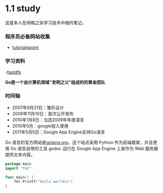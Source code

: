 # 1.1 study

这是本人在闲暇之余学习技术中做的笔记。

### 程序员必备网站收集
- [tutorialspoint](http://www.tutorialspoint.com)

### 学习资料
-[fastdfs](http://blog.csdn.net/xingjiarong/article/details/50559849)

**Go是一个由计算机领域“发明之父”组成的的黄金团队**

### 时间轴
- 2007年9月21日：雏形设计
- 2009年11月10日：首次公开发布
- 2010年1月8日：当选2009年年度语言
- 2010年5月：google投入使用
- 2011年5月5日：Google App Engine支持Go语言

Go 语言的官方网站是[golang.org](http://golang.org)，这个站点采用 Python 作为前端框架，并且使用 Go 语言自带的工具 godoc 运行在 Google App Engine 上来作为 Web 服务器提供文本内容。


```go
package main
import "fmt"

func main() {
    fmt.Printf("hello world\n")
}
```
